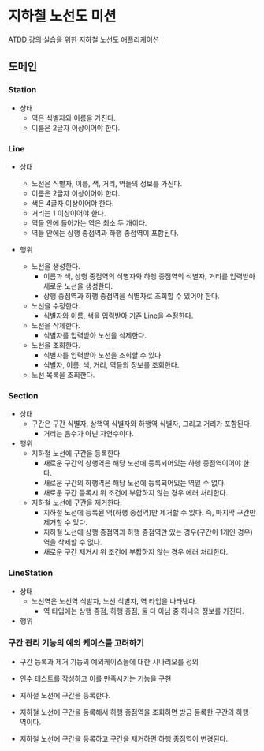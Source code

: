 # 지하철 노선도 미션
[ATDD 강의](https://edu.nextstep.camp/c/R89PYi5H) 실습을 위한 지하철 노선도 애플리케이션


## 도메인

### Station

- 상태
  - 역은 식별자와 이름을 가진다.
  - 이름은 2글자 이상이어야 한다.

### Line

- 상태
  - 노선은 식별자, 이름, 색, 거리, 역들의 정보를 가진다.
  - 이름은 2글자 이상이어야 한다.
  - 색은 4글자 이상이어야 한다.
  - 거리는 1 이상이어야 한다.
  - 역들 안에 들어가는 역은 최소 두 개이다.
  - 역들 안에는 상행 종점역과 하행 종점역이 포함된다.

- 행위
  - 노선을 생성한다.
    - 이름과 색, 상행 종점역의 식별자와 하행 종점역의 식별자, 거리를 입력받아 새로운 노선을 생성한다.
    - 상행 종점역과 하행 종점역을 식별자로 조회할 수 있어야 한다.
  - 노선을 수정한다.
    - 식별자와 이름, 색을 입력받아 기존 Line을 수정한다.
  - 노선을 삭제한다.
    - 식별자를 입력받아 노선을 삭제한다.
  - 노선을 조회한다.
      - 식별자를 입력받아 노선을 조회할 수 있다.
      - 식별자, 이름, 색, 거리, 역들의 정보를 조회한다.
  - 노선 목록을 조회한다.

### Section
  - 상태
    - 구간은 구간 식별자, 상핵역 식별자와 하행역 식별자, 그리고 거리가 포함된다.
      - 거리는 음수가 아닌 자연수이다.
  - 행위
    - 지하철 노선에 구간을 등록한다
      - 새로운 구간의 상행역은 해당 노선에 등록되어있는 하행 종점역이어야 한다.
      - 새로운 구간의 하행역은 해당 노선에 등록되어있는 역일 수 없다.
      - 새로운 구간 등록시 위 조건에 부합하지 않는 경우 에러 처리한다.
    - 지하철 노선에 구간을 제거한다.
      - 지하철 노선에 등록된 역(하행 종점역)만 제거할 수 있다. 즉, 마지막 구간만 제거할 수 있다.
      - 지하철 노선에 상행 종점역과 하행 종점역만 있는 경우(구간이 1개인 경우) 역을 삭제할 수 없다.
      - 새로운 구간 제거시 위 조건에 부합하지 않는 경우 에러 처리한다.

### LineStation
  - 상태
    - 노선역은 노선역 식발자, 노선 식별자, 역 타입을 나타낸다.
      - 역 타입에는 상행 종점, 하행 종점, 둘 다 아님 중 하나의 정보를 가진다.
  - 행위

### 구간 관리 기능의 예외 케이스를 고려하기
- 구간 등록과 제거 기능의 예외케이스들에 대한 시나리오를 정의
- 인수 테스트를 작성하고 이를 만족시키는 기능을 구현

- 지하철 노선에 구간을 등록한다.
- 지하철 노선에 구간을 등록해서 하행 종점역을 조회하면 방금 등록한 구간의 하행 역이다.
- 지하철 노선에 구간을 등록하고 구간을 제거하면 하행 종점역이 변경된다.
